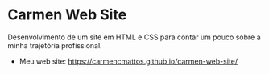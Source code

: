 # Carmen Web Site

Desenvolvimento de um site em HTML e CSS para contar um pouco sobre a minha trajetória profissional.

- Meu web site:  <https://carmencmattos.github.io/carmen-web-site/> 
